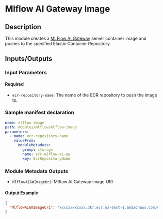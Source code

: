 # Mlflow AI Gateway Image

## Description

This module creates a [MLFlow AI Gateway](https://mlflow.org/docs/latest/llms/index.html#id2) server container image and pushes to the specified Elastic Container Repository.

## Inputs/Outputs

### Input Parameters

#### Required

- `ecr-repository-name`: The name of the ECR repository to push the image to.

### Sample manifest declaration

```yaml
name: mlflow-image
path: modules/mlflow/mlflow-image
parameters:
  - name: ecr-repository-name
    valueFrom:
      moduleMetadata:
        group: storage
        name: ecr-mlflow-ai-gw
        key: EcrRepositoryName
```

### Module Metadata Outputs

- `MlflowAIGWImageUri`: Mlflow AI Gateway image URI

#### Output Example

```json
{
  "MlflowAIGWImageUri": "xxxxxxxxxxxx.dkr.ecr.us-east-1.amazonaws.com/ecr-mlflow-ai-gw:latest"
}
```
